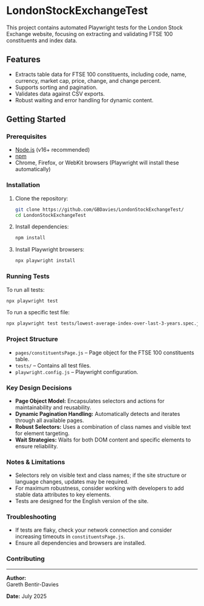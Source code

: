 # LondonStockExchangeTest

This project contains automated Playwright tests for the London Stock Exchange website, focusing on extracting and validating FTSE 100 constituents and index data.

## Features

- Extracts table data for FTSE 100 constituents, including code, name, currency, market cap, price, change, and change percent.
- Supports sorting and pagination.
- Validates data against CSV exports.
- Robust waiting and error handling for dynamic content.

## Getting Started

### Prerequisites

- [Node.js](https://nodejs.org/) (v16+ recommended)
- [npm](https://www.npmjs.com/)
- Chrome, Firefox, or WebKit browsers (Playwright will install these automatically)

### Installation

1. Clone the repository:

   ```sh
   git clone https://github.com/GBDavies/LondonStockExchangeTest/
   cd LondonStockExchangeTest
   ```

2. Install dependencies:

   ```sh
   npm install
   ```

3. Install Playwright browsers:
   ```sh
   npx playwright install
   ```

### Running Tests

To run all tests:

```sh
npx playwright test
```

To run a specific test file:

```sh
npx playwright test tests/lowest-average-index-over-last-3-years.spec.js
```

### Project Structure

- `pages/constituentsPage.js` – Page object for the FTSE 100 constituents table.
- `tests/` – Contains all test files.
- `playwright.config.js` – Playwright configuration.

### Key Design Decisions

- **Page Object Model:** Encapsulates selectors and actions for maintainability and reusability.
- **Dynamic Pagination Handling:** Automatically detects and iterates through all available pages.
- **Robust Selectors:** Uses a combination of class names and visible text for element targeting.
- **Wait Strategies:** Waits for both DOM content and specific elements to ensure reliability.

### Notes & Limitations

- Selectors rely on visible text and class names; if the site structure or language changes, updates may be required.
- For maximum robustness, consider working with developers to add stable data attributes to key elements.
- Tests are designed for the English version of the site.

### Troubleshooting

- If tests are flaky, check your network connection and consider increasing timeouts in `constituentsPage.js`.
- Ensure all dependencies and browsers are installed.

### Contributing

---

**Author:**  
Gareth Bentir-Davies

**Date:** July 2025
